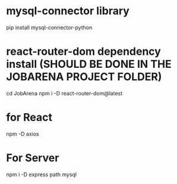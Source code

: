 # mysql-connector library
pip install mysql-connector-python
# react-router-dom dependency install (SHOULD BE DONE IN THE JOBARENA PROJECT FOLDER)
cd JobArena
npm i -D react-router-dom@latest
# for React
npm -D axios
# For Server
npm i -D express path mysql 